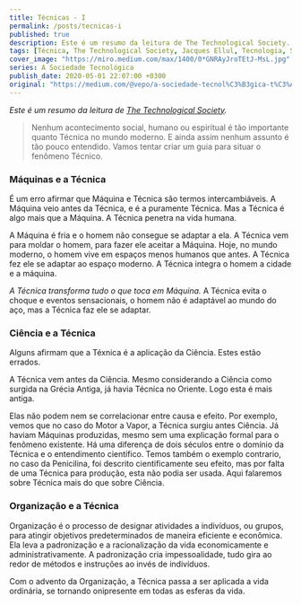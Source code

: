 ```yaml
---
title: Técnicas - I
permalink: /posts/tecnicas-i
published: true
description: Este é um resumo da leitura de The Technological Society.
tags: [Técnica, The Technological Society, Jacques Ellul, Tecnologia, Sociedade]
cover_image: "https://miro.medium.com/max/1400/0*GNRAyJroTEtJ-MsL.jpg"
series: A Sociedade Tecnológica
publish_date: 2020-05-01 22:07:00 +0300
original: "https://medium.com/@vepo/a-sociedade-tecnol%C3%B3gica-t%C3%A9cnica-i-f7d3234b126e"
---
```


_Este é um resumo da leitura de [The Technological Society](https://www.amazon.com.br/Technological-Society-Jacques-Ellul/dp/0394703901?__mk_pt_BR=%C3%85M%C3%85%C5%BD%C3%95%C3%91&dchild=1&keywords=the+technological+society&qid=1591059850&sr=8-1&linkCode=ll1&tag=vepo0f-20&linkId=77f6dd6ef9ed47ab1c6bdcf4fdd23f28&language=pt_BR&ref_=as_li_ss_tl)._

> Nenhum acontecimento social, humano ou espiritual é tão importante quanto Técnica no mundo moderno. E ainda assim nenhum assunto é tão pouco entendido. Vamos tentar criar um guia para situar o fenômeno Técnico.

### Máquinas e a Técnica

É um erro afirmar que Máquina e Técnica são termos intercambiáveis. A Máquina veio antes da Técnica, e é a puramente Técnica. Mas a Técnica é algo mais que a Máquina. A Técnica penetra na vida humana.

A Máquina é fria e o homem não consegue se adaptar a ela. A Técnica vem para moldar o homem, para fazer ele aceitar a Máquina. Hoje, no mundo moderno, o homem vive em espaços menos humanos que antes. A Técnica fez ele se adaptar ao espaço moderno. A Técnica integra o homem a cidade e a máquina.

_A Técnica transforma tudo o que toca em Máquina._ A Técnica evita o choque e eventos sensacionais, o homem não é adaptável ao mundo do aço, mas a Técnica faz ele se adaptar.

### Ciência e a Técnica

Alguns afirmam que a Téxnica é a aplicação da Ciência. Estes estão errados.

A Técnica vem antes da Ciência. Mesmo considerando a Ciência como surgida na Grécia Antiga, já havia Técnica no Oriente. Logo esta é mais antiga.

Elas não podem nem se correlacionar entre causa e efeito. Por exemplo, vemos que no caso do Motor a Vapor, a Técnica surgiu antes Ciência. Já haviam Máquinas produzidas, mesmo sem uma explicação formal para o fenômeno existente. Há uma diferença de dois séculos entre o domínio da Técnica e o entendimento científico. Temos também o exemplo contrario, no caso da Penicilina, foi descrito cientificamente seu efeito, mas por falta de uma Técnica para produção, esta não podia ser usada. Aqui falaremos sobre Técnica mais do que sobre Ciência.

### Organização e a Técnica

Organização é o processo de designar atividades a indivíduos, ou grupos, para atingir objetivos predeterminados de maneira eficiente e econômica. Ela leva a padronização e a racionalização da vida economicamente e administrativamente. A padronização cria impessoalidade, tudo gira ao redor de métodos e instruções ao invés de indivíduos.

Com o advento da Organização, a Técnica passa a ser aplicada a vida ordinária, se tornando onipresente em todas as esferas da vida.